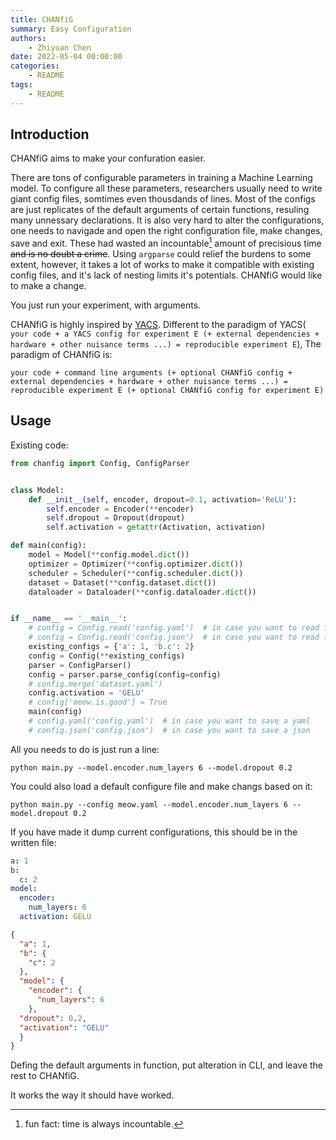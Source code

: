 ```yaml
---
title: CHANfiG
summary: Easy Configuration
authors:
    - Zhiyuan Chen
date: 2022-05-04 00:00:00
categories:
    - README
tags:
    - README
---
```


## Introduction

CHANfiG aims to make your confuration easier.

There are tons of configurable parameters in training a Machine Learning model.
To configure all these parameters, researchers usually need to write giant config files, somtimes even thousdands of lines.
Most of the configs are just replicates of the default arguments of certain functions, resuling many unnessary declarations.
It is also very hard to alter the configurations, one needs to navigade and open the right configuration file, make changes, save and exit.
These had wasted an incountable[^incountable] amount of precisious time ~~and is no doubt a crime~~.
Using `argparse` could relief the burdens to some extent, however, it takes a lot of works to make it compatible with existing config files, and it's lack of nesting limits it's potentials.
CHANfiG would like to make a change.

You just run your experiment, with arguments.

[^incountable]: fun fact: time is always incountable.

CHANfiG is highly inspired by [YACS](https://github.com/rbgirshick/yacs).
Different to the paradigm of YACS(
`your code + a YACS config for experiment E (+ external dependencies + hardware + other nuisance terms ...) = reproducible experiment E`),
The paradigm of CHANfiG is:

`your code + command line arguments (+ optional CHANfiG config + external dependencies + hardware + other nuisance terms ...) = reproducible experiment E (+ optional CHANfiG config for experiment E)`

## Usage

Existing code:

```python
from chanfig import Config, ConfigParser


class Model:
    def __init__(self, encoder, dropout=0.1, activation='ReLU'):
        self.encoder = Encoder(**encoder)
        self.dropout = Dropout(dropout)
        self.activation = getattr(Activation, activation)

def main(config):
    model = Model(**config.model.dict())
    optimizer = Optimizer(**config.optimizer.dict())
    scheduler = Scheduler(**config.scheduler.dict())
    dataset = Dataset(**config.dataset.dict())
    dataloader = Dataloader(**config.dataloader.dict())


if __name__ == '__main__':
    # config = Config.read('config.yaml')  # in case you want to read from a yaml
    # config = Config.read('config.json')  # in case you want to read from a json
    existing_configs = {'a': 1, 'b.c': 2}
    config = Config(**existing_configs)
    parser = ConfigParser()
    config = parser.parse_config(config=config)
    # config.merge('dataset.yaml')
    config.activation = 'GELU'
    # config['meow.is.good'] = True
    main(config)
    # config.yaml('config.yaml')  # in case you want to save a yaml
    # config.json('config.json')  # in case you want to save a json
```

All you needs to do is just run a line:

```shell
python main.py --model.encoder.num_layers 6 --model.dropout 0.2
```

You could also load a default configure file and make changs based on it:

```shell
python main.py --config meow.yaml --model.encoder.num_layers 6 --model.dropout 0.2
```

If you have made it dump current configurations, this should be in the written file:

```yaml
a: 1
b:
  c: 2
model:                                                                                                                                dropout: 0.2
  encoder:
    num_layers: 6
  activation: GELU
```

```json
{
  "a": 1,
  "b": {
    "c": 2
  },
  "model": {
    "encoder": {
      "num_layers": 6
    },
  "dropout": 0.2,
  "activation": "GELU"
  }
}
```

Defing the default arguments in function, put alteration in CLI, and leave the rest to CHANfiG.

It works the way it should have worked.
